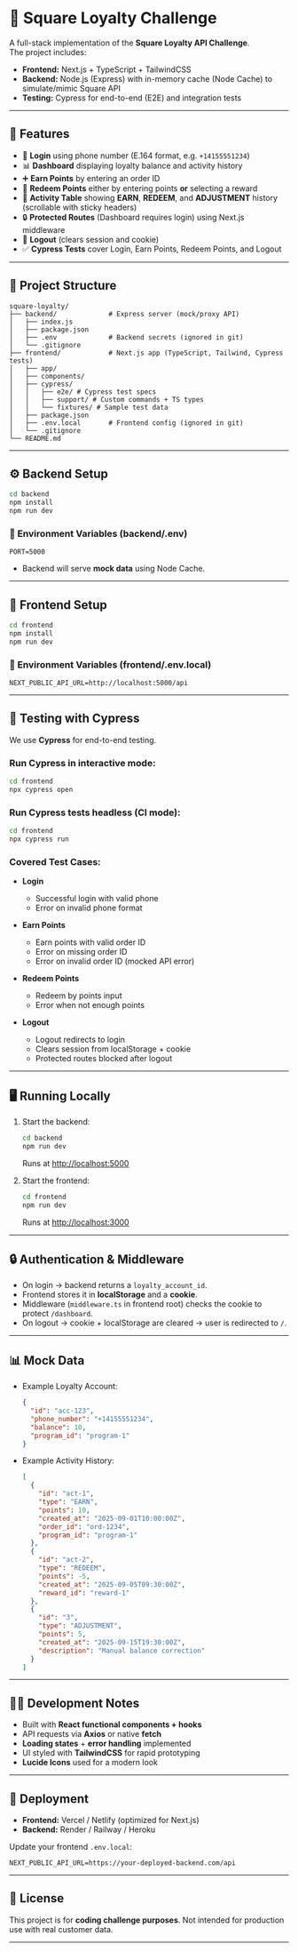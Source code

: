 # 📌 Square Loyalty Challenge

A full-stack implementation of the **Square Loyalty API Challenge**.  
The project includes:

- **Frontend:** Next.js + TypeScript + TailwindCSS  
- **Backend:** Node.js (Express) with in-memory cache (Node Cache) to simulate/mimic Square API  
- **Testing:** Cypress for end-to-end (E2E) and integration tests  

---

## 🚀 Features

- 🔑 **Login** using phone number (E.164 format, e.g. `+14155551234`)  
- 📊 **Dashboard** displaying loyalty balance and activity history  
- ➕ **Earn Points** by entering an order ID  
- 🎁 **Redeem Points** either by entering points **or** selecting a reward  
- 📜 **Activity Table** showing **EARN**, **REDEEM**, and **ADJUSTMENT** history (scrollable with sticky headers)  
- 🔒 **Protected Routes** (Dashboard requires login) using Next.js middleware  
- 🚪 **Logout** (clears session and cookie)  
- ✅ **Cypress Tests** cover Login, Earn Points, Redeem Points, and Logout 

---

## 📁 Project Structure
```
square-loyalty/
├── backend/             # Express server (mock/proxy API)
│   ├── index.js
│   ├── package.json
│   ├── .env             # Backend secrets (ignored in git)
│   └── .gitignore
├── frontend/            # Next.js app (TypeScript, Tailwind, Cypress tests)
│   ├── app/
│   ├── components/
│   ├── cypress/
│   │   ├── e2e/ # Cypress test specs
│   │   ├── support/ # Custom commands + TS types
│   │   └── fixtures/ # Sample test data
│   ├── package.json
│   ├── .env.local       # Frontend config (ignored in git)
│   └── .gitignore
└── README.md
```
---

## ⚙️ Backend Setup

```bash
cd backend
npm install
npm run dev
````

### 🔑 Environment Variables (backend/.env)

```
PORT=5000
```

* Backend will serve **mock data** using Node Cache.

---

## 🎨 Frontend Setup

```bash
cd frontend
npm install
npm run dev
```

### 🔑 Environment Variables (frontend/.env.local)

```
NEXT_PUBLIC_API_URL=http://localhost:5000/api
```

---

## 🧪 Testing with Cypress

We use **Cypress** for end-to-end testing.

### Run Cypress in interactive mode:

```bash
cd frontend
npx cypress open
```

### Run Cypress tests headless (CI mode):

```bash
cd frontend
npx cypress run
```

### Covered Test Cases:

* **Login**

  * Successful login with valid phone
  * Error on invalid phone format
* **Earn Points**

  * Earn points with valid order ID
  * Error on missing order ID
  * Error on invalid order ID (mocked API error)
* **Redeem Points**

  * Redeem by points input
  * Error when not enough points
* **Logout**

  * Logout redirects to login
  * Clears session from localStorage + cookie
  * Protected routes blocked after logout

---

## 🖥️ Running Locally

1. Start the backend:

   ```bash
   cd backend
   npm run dev
   ```

   Runs at [http://localhost:5000](http://localhost:5000)

2. Start the frontend:

   ```bash
   cd frontend
   npm run dev
   ```

   Runs at [http://localhost:3000](http://localhost:3000)

---

## 🔒 Authentication & Middleware

* On login → backend returns a `loyalty_account_id`.
* Frontend stores it in **localStorage** and a **cookie**.
* Middleware (`middleware.ts` in frontend root) checks the cookie to protect `/dashboard`.
* On logout → cookie + localStorage are cleared → user is redirected to `/`.

---

## 📊 Mock Data

* Example Loyalty Account:

  ```json
  {
    "id": "acc-123",
    "phone_number": "+14155551234",
    "balance": 10,
    "program_id": "program-1"
  }
  ```

* Example Activity History:

  ```json
  [
    {
      "id": "act-1",
      "type": "EARN",
      "points": 10,
      "created_at": "2025-09-01T10:00:00Z",
      "order_id": "ord-1234",
      "program_id": "program-1"
    },
    {
      "id": "act-2",
      "type": "REDEEM",
      "points": -5,
      "created_at": "2025-09-05T09:30:00Z",
      "reward_id": "reward-1"
    },
    {
      "id": "3",
      "type": "ADJUSTMENT",
      "points": 5,
      "created_at": "2025-09-15T19:30:00Z",
      "description": "Manual balance correction"
    }
  ]

  ```
---

## 🧑‍💻 Development Notes

* Built with **React functional components + hooks**
* API requests via **Axios** or native **fetch**
* **Loading states** + **error handling** implemented
* UI styled with **TailwindCSS** for rapid prototyping
* **Lucide Icons** used for a modern look

---

## 🚀 Deployment

* **Frontend:** Vercel / Netlify (optimized for Next.js)
* **Backend:** Render / Railway / Heroku

Update your frontend `.env.local`:

```
NEXT_PUBLIC_API_URL=https://your-deployed-backend.com/api
```

---

## 📌 License

This project is for **coding challenge purposes**.
Not intended for production use with real customer data.

---
